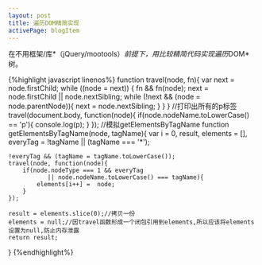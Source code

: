 ```yaml
---
layout: post
title: 遍历DOM精简实现
activePage: blogItem
---
```


在不用框架/库*（jQuery/mootools）*前提下，用比较精简代码实现遍历*DOM*树。

{%highlight javascript linenos%}
function travel(node, fn){
    var next = node.firstChild;
    while ((node = next)) {
        fn && fn(node);
        next = node.firstChild || node.nextSibling;
        while (!next && (node = node.parentNode)){
            next = node.nextSibling;
        }
    }
}
//打印出所有的p标签
travel(document.body, function(node){
    if(node.nodeName.toLowerCase() == 'p'){ 
        console.log(p);
    }
});
//模拟getElementsByTagName
function getElementsByTagName(node, tagName){
    var  i = 0,
         result, 
         elements = [], 
         everyTag = !tagName || (tagName === '*');

    !everyTag && (tagName = tagName.toLowerCase()); 
    travel(node, function(node){
        if(node.nodeType === 1 && everyTag 
               || node.nodeName.toLowerCase() === tagName){
            elements[i++] =  node;
        }
    });

    result = elements.slice(0);//拷贝一份
    elements = null;//因travel函数形成一个闭包引用到elements,所以应该将elements设置为null,防止内存泄露
    return result;
}
{%endhighlight%}

